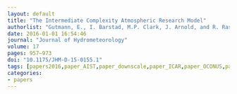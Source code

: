```yaml
---
layout: default
title: "The Intermediate Complexity Atmospheric Research Model"
authorlist: "Gutmann, E., I. Barstad, M.P. Clark, J. Arnold, and R. Rasmussen"
date: 2016-01-01 16:54:46
journal: "Journal of Hydrometeorology"
volume: 17
pages: 957–973
doi: "10.1175/JHM-D-15-0155.1"
tags: [papers2016,paper_AIST,paper_downscale,paper_ICAR,paper_OCONUS,paper_storylines]
categories:
- papers
---
```


